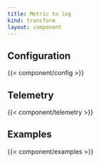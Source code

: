 ```yaml
---
title: Metric to log
kind: transform
layout: component
---
```


## Configuration

{{< component/config >}}

## Telemetry

{{< component/telemetry >}}

## Examples

{{< component/examples >}}
